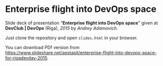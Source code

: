 # Enterprise flight into DevOps space

Slide deck of presentation "**Enterprise flight into DevOps space**" given at **DevClub | DevOps** (Riga), *2015* by *Andrey Adamovich*.

Just clone the repository and open `slides.html` in your browser.

You can download PDf version from <https://www.slideshare.net/aestasit/enterprise-flight-into-devops-space-for-rigadevday-2015>.
